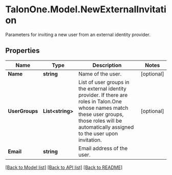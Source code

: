 # TalonOne.Model.NewExternalInvitation
Parameters for inviting a new user from an external identity provider.
## Properties

Name | Type | Description | Notes
------------ | ------------- | ------------- | -------------
**Name** | **string** | Name of the user. | [optional] 
**UserGroups** | **List&lt;string&gt;** | List of user groups in the external identity provider.  If there are roles in Talon.One whose names match these user groups, those roles will be automatically assigned to the user upon invitation.  | [optional] 
**Email** | **string** | Email address of the user. | 

[[Back to Model list]](../README.md#documentation-for-models) [[Back to API list]](../README.md#documentation-for-api-endpoints) [[Back to README]](../README.md)

